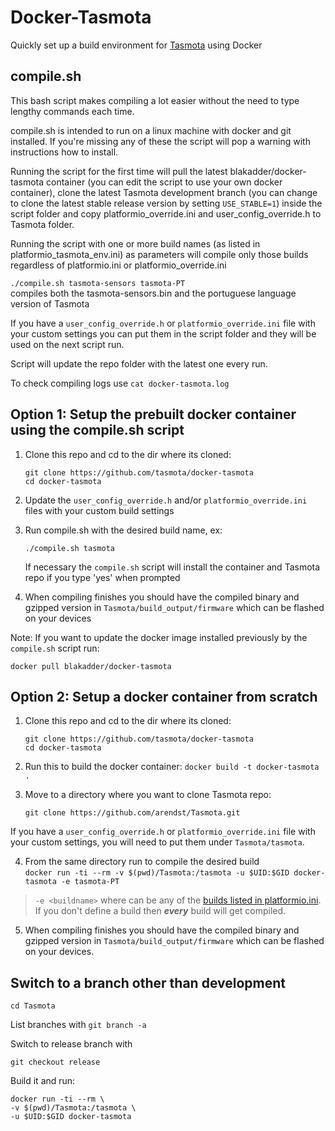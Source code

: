 # Docker-Tasmota
Quickly set up a build environment for [Tasmota](https://github.com/arendst/Tasmota) using Docker

## compile.sh
This bash script makes compiling a lot easier without the need to type lengthy commands each time.

compile.sh is intended to run on a linux machine with docker and git installed. If you're missing any of these the script will pop a warning with instructions how to install.

Running the script for the first time will pull the latest blakadder/docker-tasmota container (you can edit the script to use your own docker container), clone the latest Tasmota development branch (you can change to clone the latest stable release version by setting `USE_STABLE=1`) inside the script folder and copy platformio_override.ini and user_config_override.h to Tasmota folder.

Running the script with one or more build names (as listed in platformio_tasmota_env.ini) as parameters will compile only those builds regardless of platformio.ini or platformio_override.ini

`./compile.sh tasmota-sensors tasmota-PT`    
compiles both the tasmota-sensors.bin and the portuguese language version of Tasmota

If you have a `user_config_override.h` or `platformio_override.ini` file with your custom settings you can put them in the script folder and they will be used on the next script run. 

Script will update the repo folder with the latest one every run.

To check compiling logs use `cat docker-tasmota.log`

## Option 1: Setup the prebuilt docker container using the compile.sh script
1. Clone this repo and cd to the dir where its cloned:
    ```
    git clone https://github.com/tasmota/docker-tasmota
    cd docker-tasmota
    ```
2. Update the `user_config_override.h` and/or `platformio_override.ini` files with your custom build settings
3. Run compile.sh with the desired build name, ex:
    ```
    ./compile.sh tasmota
    ```
    If necessary the `compile.sh` script will install the container and Tasmota repo if you type 'yes' when prompted

5. When compiling finishes you should have the compiled binary and gzipped version in `Tasmota/build_output/firmware` which can be flashed on your devices

Note: If you want to update the docker image installed previously by the `compile.sh` script run:
```
docker pull blakadder/docker-tasmota
```

## Option 2: Setup a docker container from scratch

1. Clone this repo and cd to the dir where its cloned:    
    ```
    git clone https://github.com/tasmota/docker-tasmota
    cd docker-tasmota
    ```

2. Run this to build the docker container:
    `docker build -t docker-tasmota .`

3. Move to a directory where you want to clone Tasmota repo:
    ```
    git clone https://github.com/arendst/Tasmota.git
    ```
If you have a `user_config_override.h` or `platformio_override.ini` file with your custom settings, you will need to put them under `Tasmota/tasmota`.

4. From the same directory run to compile the desired build   
`docker run -ti --rm -v $(pwd)/Tasmota:/tasmota -u $UID:$GID docker-tasmota -e tasmota-PT`

> `-e <buildname>` where <buildname> can be any of the [builds listed in platformio.ini](https://github.com/arendst/Tasmota/blob/063611314777d4dd9dc8c25905f19f8b25f510aa/platformio.ini#L18). If you don't define a build then ***every*** build will get compiled.

5. When compiling finishes you should have the compiled binary and gzipped version in `Tasmota/build_output/firmware` which can be flashed on your devices.

## Switch to a branch other than development

`cd Tasmota`

List branches with `git branch -a`

Switch to release branch with

`git checkout release`

Build it and run:
```docker
docker run -ti --rm \
-v $(pwd)/Tasmota:/tasmota \
-u $UID:$GID docker-tasmota
```
